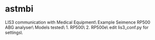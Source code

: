 # astmbi
LIS3 communication with Medical Equipment\\
Example Seimence RP500 ABG analyser\\
Models tested\\
	1. RP500\\
	2. RP500e\\
edit lis3_conf.py for settings\\
